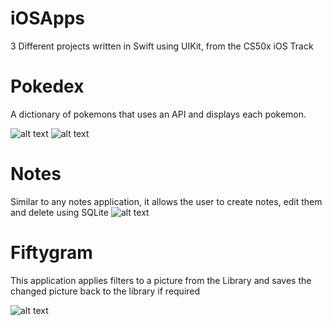 # iOSApps
3 Different projects written in Swift using UIKit, from the CS50x iOS Track


# Pokedex 
A dictionary of pokemons that uses an API and displays each pokemon. 

![alt text](https://github.com/lilicovileac/iOSApps/blob/master/Simulator%20Screen%20Shot%20-%20iPhone%2011%20-%202020-08-17%20at%2011.20.39.png)  ![alt text](https://github.com/lilicovileac/iOSApps/blob/master/Simulator%20Screen%20Shot%20-%20iPhone%2011%20-%202020-08-17%20at%2011.20.56.png)

# Notes 
Similar to any notes application, it allows the user to create notes, edit them and delete using SQLite 
![alt text](https://github.com/lilicovileac/iOSApps/blob/master/Simulator%20Screen%20Shot%20-%20iPhone%2011%20-%202020-08-17%20at%2011.22.37.png)

# Fiftygram 
This application applies filters to a picture from the Library and saves the changed picture back to the library if required

![alt text](https://github.com/lilicovileac/iOSApps/blob/master/Simulator%20Screen%20Shot%20-%20iPhone%2011%20-%202020-08-17%20at%2011.23.34.png)
 
